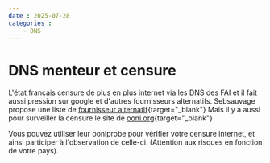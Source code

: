 ```yaml
---
date : 2025-07-28
categories :
    - DNS
---
```


# DNS menteur et censure

L'état français censure de plus en plus internet via les DNS des FAI et il fait aussi pression sur google et d'autres fournisseurs alternatifs.
Sebsauvage propose une liste de [fournisseur alternatif](https://sebsauvage.net/wiki/doku.php?id=dns-alternatifs){target="_blank"}
Mais il y a aussi pour surveiller la censure le site de [ooni.org](https://ooni.org/){target="_blank"}

Vous pouvez utiliser leur ooniprobe pour vérifier votre censure internet, et ainsi participer à l'observation de celle-ci. (Attention aux risques en fonction de votre pays).